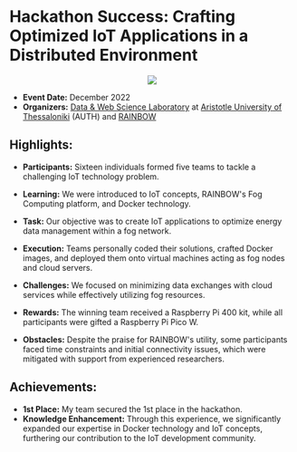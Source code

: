 # Hackathon Success: Crafting Optimized IoT Applications in a Distributed Environment

<p align="center">
  <a href="https://skillicons.dev">
    <img src="https://skillicons.dev/icons?i=python,docker" />
  </a>
</p>

- **Event Date:** December 2022
- **Organizers:**  [Data & Web Science Laboratory](https://datalab.csd.auth.gr/) at [Aristotle University of Thessaloniki](https://www.csd.auth.gr/) (AUTH) and [RAINBOW](https://rainbow-h2020.eu/)

## Highlights:

- **Participants:** Sixteen individuals formed five teams to tackle a challenging IoT technology problem.

- **Learning:** We were introduced to IoT concepts, RAINBOW's Fog Computing platform, and Docker technology.

- **Task:** Our objective was to create IoT applications to optimize energy data management within a fog network.

- **Execution:** Teams personally coded their solutions, crafted Docker images, and deployed them onto virtual machines acting as fog nodes and cloud servers.

- **Challenges:** We focused on minimizing data exchanges with cloud services while effectively utilizing fog resources.

- **Rewards:** The winning team received a Raspberry Pi 400 kit, while all participants were gifted a Raspberry Pi Pico W.

- **Obstacles:** Despite the praise for RAINBOW's utility, some participants faced time constraints and initial connectivity issues, which were mitigated with support from experienced researchers.

## Achievements:

- **1st Place:** My team secured the 1st place in the hackathon.
- **Knowledge Enhancement:** Through this experience, we significantly expanded our expertise in Docker technology and IoT concepts, furthering our contribution to the IoT development community.
